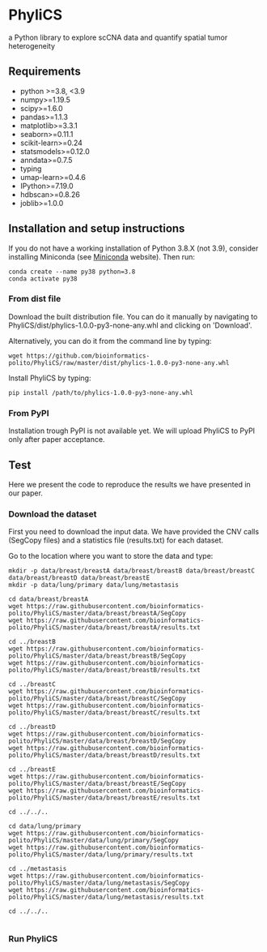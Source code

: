 # PhyliCS
a Python library to explore scCNA data and quantify spatial tumor heterogeneity

## Requirements

- python >=3.8, <3.9
- numpy>=1.19.5
- scipy>=1.6.0
- pandas>=1.1.3 
- matplotlib>=3.3.1
- seaborn>=0.11.1 
- scikit-learn>=0.24
- statsmodels>=0.12.0
- anndata>=0.7.5 
- typing
- umap-learn>=0.4.6
- IPython>=7.19.0
- hdbscan>=0.8.26
- joblib>=1.0.0

## Installation and setup instructions

If you do not have a working installation of Python 3.8.X (not 3.9), consider installing Miniconda (see [Miniconda](https://docs.conda.io/en/latest/miniconda.html) website). Then run:

```
conda create --name py38 python=3.8
conda activate py38
```

### From dist file
Download the built distribution file. You can do it manually by navigating to PhyliCS/dist/phylics-1.0.0-py3-none-any.whl and clicking on 'Download'.

Alternatively, you can do it from the command line by typing:

```
wget https://github.com/bioinformatics-polito/PhyliCS/raw/master/dist/phylics-1.0.0-py3-none-any.whl
```
Install PhyliCS by typing:
```
pip install /path/to/phylics-1.0.0-py3-none-any.whl
```

### From PyPI

Installation trough PyPI is not available yet. We will upload PhyliCS to PyPI only after paper acceptance.

## Test
Here we present the code to reproduce the results we have presented in our paper.

### Download the dataset

First you need to download the input data. We have provided the CNV calls (SegCopy files) and a statistics file (results.txt) for each dataset.

Go to the location where you want to store the data and type:

```
mkdir -p data/breast/breastA data/breast/breastB data/breast/breastC data/breast/breastD data/breast/breastE 
mkdir -p data/lung/primary data/lung/metastasis
    
cd data/breast/breastA
wget https://raw.githubusercontent.com/bioinformatics-polito/PhyliCS/master/data/breast/breastA/SegCopy
wget https://raw.githubusercontent.com/bioinformatics-polito/PhyliCS/master/data/breast/breastA/results.txt
    
cd ../breastB
wget https://raw.githubusercontent.com/bioinformatics-polito/PhyliCS/master/data/breast/breastB/SegCopy
wget https://raw.githubusercontent.com/bioinformatics-polito/PhyliCS/master/data/breast/breastB/results.txt
    
cd ../breastC
wget https://raw.githubusercontent.com/bioinformatics-polito/PhyliCS/master/data/breast/breastC/SegCopy
wget https://raw.githubusercontent.com/bioinformatics-polito/PhyliCS/master/data/breast/breastC/results.txt

cd ../breastD
wget https://raw.githubusercontent.com/bioinformatics-polito/PhyliCS/master/data/breast/breastD/SegCopy
wget https://raw.githubusercontent.com/bioinformatics-polito/PhyliCS/master/data/breast/breastD/results.txt

cd ../breastE
wget https://raw.githubusercontent.com/bioinformatics-polito/PhyliCS/master/data/breast/breastE/SegCopy
wget https://raw.githubusercontent.com/bioinformatics-polito/PhyliCS/master/data/breast/breastE/results.txt

cd ../../..

cd data/lung/primary 
wget https://raw.githubusercontent.com/bioinformatics-polito/PhyliCS/master/data/lung/primary/SegCopy
wget https://raw.githubusercontent.com/bioinformatics-polito/PhyliCS/master/data/lung/primary/results.txt

cd ../metastasis
wget https://raw.githubusercontent.com/bioinformatics-polito/PhyliCS/master/data/lung/metastasis/SegCopy
wget https://raw.githubusercontent.com/bioinformatics-polito/PhyliCS/master/data/lung/metastasis/results.txt

cd ../../..
    
```
### Run PhyliCS
